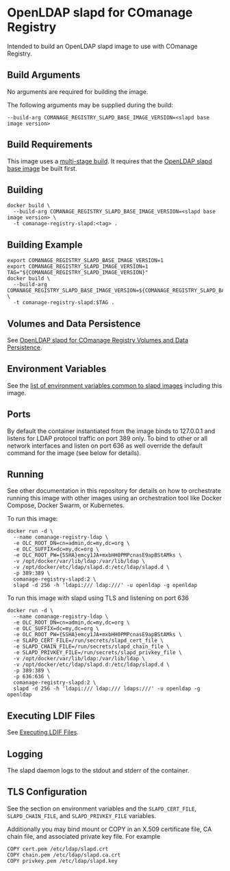 <!--
COmanage Registry Docker documentation

Portions licensed to the University Corporation for Advanced Internet
Development, Inc. ("UCAID") under one or more contributor license agreements.
See the NOTICE file distributed with this work for additional information
regarding copyright ownership.

UCAID licenses this file to you under the Apache License, Version 2.0
(the "License"); you may not use this file except in compliance with the
License. You may obtain a copy of the License at:

http://www.apache.org/licenses/LICENSE-2.0

Unless required by applicable law or agreed to in writing, software
distributed under the License is distributed on an "AS IS" BASIS,
WITHOUT WARRANTIES OR CONDITIONS OF ANY KIND, either express or implied.
See the License for the specific language governing permissions and
limitations under the License.
-->
# OpenLDAP slapd for COmanage Registry

Intended to build an OpenLDAP slapd image to use with COmanage Registry.

## Build Arguments

No arguments are required for building the image.

The following arguments may be supplied during the build:

```
--build-arg COMANAGE_REGISTRY_SLAPD_BASE_IMAGE_VERSION=<slapd base image version>
```

## Build Requirements

This image uses a [multi-stage build](https://docs.docker.com/develop/develop-images/multistage-build/).
It requires that the [OpenLDAP slapd base image](../comanage-registry-slapd-base/README.md) 
be built first.

## Building

```
docker build \
  --build-arg COMANAGE_REGISTRY_SLAPD_BASE_IMAGE_VERSION=<slapd base image version> \
  -t comanage-registry-slapd:<tag> .
```

## Building Example

```
export COMANAGE_REGISTRY_SLAPD_BASE_IMAGE_VERSION=1
export COMANAGE_REGISTRY_SLAPD_IMAGE_VERSION=1
TAG="${COMANAGE_REGISTRY_SLAPD_IMAGE_VERSION}"
docker build \
  --build-arg COMANAGE_REGISTRY_SLAPD_BASE_IMAGE_VERSION=${COMANAGE_REGISTRY_SLAPD_BASE_IMAGE_VERSION} \
  -t comanage-registry-slapd:$TAG .
```

## Volumes and Data Persistence

See [OpenLDAP slapd for COmanage Registry Volumes and Data Persistence](../docs/openldap-volumes-and-data-persistence.md).


## Environment Variables

See the [list of environment variables common to slapd images](../docs/slapd-common-environment-variables.md)
including this image.

## Ports

By default the container instantiated from the image binds to 127.0.0.1 and
listens for LDAP protocol traffic on port 389 only. To bind to other or all
network interfaces and listen on port 636 as well override the default
command for the image (see below for details).

## Running

See other documentation in this repository for details on how to orchestrate
running this image with other images using an orchestration tool like
Docker Compose, Docker Swarm, or Kubernetes.

To run this image:

```
docker run -d \
  --name comanage-registry-ldap \
  -e OLC_ROOT_DN=cn=admin,dc=my,dc=org \
  -e OLC_SUFFIX=dc=my,dc=org \
  -e OLC_ROOT_PW={SSHA}emcy1JA+mxbHH0PMPcnasE9apBStAMks \
  -v /opt/docker/var/lib/ldap:/var/lib/ldap \
  -v /opt/docker/etc/ldap/slapd.d:/etc/ldap/slapd.d \
  -p 389:389 \
  comanage-registry-slapd:2 \
  slapd -d 256 -h 'ldapi:/// ldap:///' -u openldap -g openldap
```

To run this image with slapd using TLS and listening on port 636

```
docker run -d \
  --name comanage-registry-ldap \
  -e OLC_ROOT_DN=cn=admin,dc=my,dc=org \
  -e OLC_SUFFIX=dc=my,dc=org \
  -e OLC_ROOT_PW={SSHA}emcy1JA+mxbHH0PMPcnasE9apBStAMks \
  -e SLAPD_CERT_FILE=/run/secrets/slapd_cert_file \
  -e SLAPD_CHAIN_FILE=/run/secrets/slapd_chain_file \
  -e SLAPD_PRIVKEY_FILE=/run/secrets/slapd_privkey_file \
  -v /opt/docker/var/lib/ldap:/var/lib/ldap \
  -v /opt/docker/etc/ldap/slapd.d:/etc/ldap/slapd.d \
  -p 389:389 \
  -p 636:636 \
  comanage-registry-slapd:2 \
  slapd -d 256 -h 'ldapi:/// ldap:/// ldaps:///' -u openldap -g openldap
```

## Executing LDIF Files

See [Executing LDIF Files](../docs/slapd-ldif.md).

## Logging

The slapd daemon logs to the stdout and
stderr of the container.

## TLS Configuration

See the section on environment variables and the `SLAPD_CERT_FILE`, `SLAPD_CHAIN_FILE`,
and `SLAPD_PRIVKEY_FILE` variables.

Additionally you may bind mount or COPY in an X.509 certificate file, CA chain file,
and associated private key file. For example

```
COPY cert.pem /etc/ldap/slapd.crt
COPY chain.pem /etc/ldap/slapd.ca.crt
COPY privkey.pem /etc/ldap/slapd.key
```
